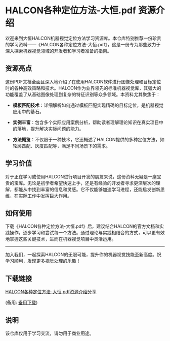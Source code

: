 # HALCON各种定位方法-大恒.pdf 资源介绍

欢迎来到大恒HALCON机器视觉定位方法学习资源库。本仓库特别推荐一份珍贵的学习资料——《HALCON各种定位方法-大恒.pdf》，这是一份专为那些致力于深入探索机器视觉领域的开发者和学习者准备的指南。

## 资源亮点

这份PDF文档全面且深入地介绍了在使用HALCON软件进行图像处理和目标定位时的各种高效策略和技术。HALCON作为业界领先的标准机器视觉库，其强大的功能覆盖了从基础图像处理到复杂的特征识别等众多领域。本资料尤其聚焦于：

- **模板匹配技术**：详细解析如何通过模板匹配实现精确的目标定位，是机器视觉应用中的基石。
  
- **实例丰富**：包含多个实际应用案例分析，帮助读者理解理论知识在真实项目中的落地，提升解决实际问题的能力。

- **方法概览**：不仅限于一种技术，它还概述了HALCON提供的多种定位方法，如轮廓匹配、灰度匹配等，满足不同场景下的需求。

## 学习价值

对于正在学习或使用HALCON进行项目开发的朋友来说，这份资料无疑是一座宝贵的宝库。无论是初学者希望快速上手，还是有经验的开发者寻求更深层次的理解，都能从中找到丰富的信息和灵感。它不仅能够加速学习进程，还能启发创新思维，在实际工作中发挥巨大作用。

## 如何使用

下载《HALCON各种定位方法-大恒.pdf》后，建议结合HALCON的官方文档和实践操作，逐步学习和尝试每一个方法。通过理论与实践相结合的方式，可以更有效地掌握这些关键技术，进而在机器视觉项目中灵活运用。

---

加入我们，一起探索HALCON的无限可能，提升你的机器视觉技能至新高度。祝学习顺利，发现更多视觉处理的乐趣！

## 下载链接
[HALCON各种定位方法-大恒.pdf资源介绍分享](https://pan.quark.cn/s/d42557f6971e) 

(备用: [备用下载](https://pan.baidu.com/s/1GoQIbcb0VTDRFXZAMsQKYw?pwd=1234))

## 说明

该仓库仅用于学习交流，请勿用于商业用途。
